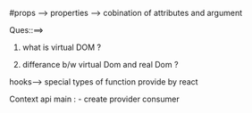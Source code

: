 

#props --> properties
    --> cobination of attributes and argument



Ques::==> 
1. what is virtual DOM ?

2. differance b/w virtual Dom and real Dom ?

hooks--> special types of function provide  by react 

Context api main : - create 
                    provider
                    consumer
